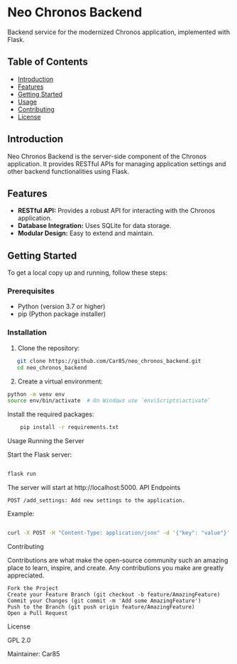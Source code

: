 # Neo Chronos Backend

Backend service for the modernized Chronos application, implemented with Flask.

## Table of Contents

- [Introduction](#introduction)
- [Features](#features)
- [Getting Started](#getting-started)
- [Usage](#usage)
- [Contributing](#contributing)
- [License](#license)

## Introduction

Neo Chronos Backend is the server-side component of the Chronos application. It provides RESTful APIs for managing application settings and other backend functionalities using Flask.

## Features

- **RESTful API:** Provides a robust API for interacting with the Chronos application.
- **Database Integration:** Uses SQLite for data storage.
- **Modular Design:** Easy to extend and maintain.

## Getting Started

To get a local copy up and running, follow these steps:

### Prerequisites

- Python (version 3.7 or higher)
- pip (Python package installer)

### Installation

1. Clone the repository:

```sh
   git clone https://github.com/Car85/neo_chronos_backend.git
   cd neo_chronos_backend
```

2. Create a virtual environment:

```sh
python -m venv env
source env/bin/activate  # On Windows use `env\Scripts\activate`
```
Install the required packages:

```sh
    pip install -r requirements.txt
```
Usage
Running the Server

Start the Flask server:

```sh

flask run
```
The server will start at http://localhost:5000.
API Endpoints

    POST /add_settings: Add new settings to the application.

Example:

```sh

curl -X POST -H "Content-Type: application/json" -d '{"key": "value"}' http://localhost:5000/add_settings
```
Contributing

Contributions are what make the open-source community such an amazing place to learn, inspire, and create. Any contributions you make are greatly appreciated.

    Fork the Project
    Create your Feature Branch (git checkout -b feature/AmazingFeature)
    Commit your Changes (git commit -m 'Add some AmazingFeature')
    Push to the Branch (git push origin feature/AmazingFeature)
    Open a Pull Request

License

GPL 2.0

Maintainer: Car85
